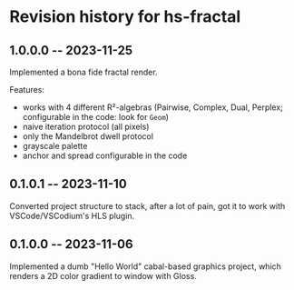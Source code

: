 # Revision history for hs-fractal



## 1.0.0.0 -- 2023-11-25

Implemented a bona fide fractal render.

Features:
  - works with 4 different R²-algebras (Pairwise, Complex, Dual, Perplex; configurable in the code: look for `Geom`)
  - naive iteration protocol (all pixels)
  - only the Mandelbrot dwell protocol
  - grayscale palette
  - anchor and spread configurable in the code


## 0.1.0.1 -- 2023-11-10

Converted project structure to stack, after a lot of pain, got it to work with VSCode/VSCodium's HLS plugin.


## 0.1.0.0 -- 2023-11-06

Implemented a dumb "Hello World" cabal-based graphics project, which renders a 2D color gradient to window with Gloss.
